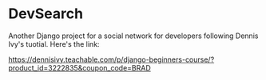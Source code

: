 # DevSearch
Another Django project for a social network for developers following Dennis Ivy's tuotial. Here's the link:

https://dennisivy.teachable.com/p/django-beginners-course/?product_id=3222835&coupon_code=BRAD
